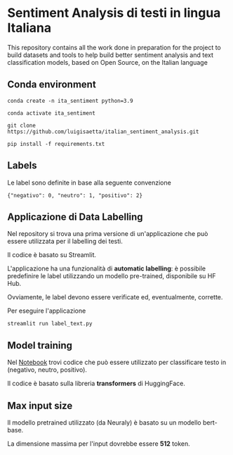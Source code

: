 # Sentiment Analysis di testi in lingua Italiana
This repository contains all the work done in preparation for the project to build datasets and tools to help build better sentiment analysis and text classification models, based on Open Source, on the Italian language

## Conda environment
```
conda create -n ita_sentiment python=3.9
```
```
conda activate ita_sentiment
```
```
git clone https://github.com/luigisaetta/italian_sentiment_analysis.git
```
```
pip install -f requirements.txt
```
## Labels
Le label sono definite in base alla seguente convenzione
```
{"negativo": 0, "neutro": 1, "positivo": 2}
```
## Applicazione di Data Labelling
Nel repository si trova una prima versione di un'applicazione che può essere utilizzata per il labelling dei testi.

Il codice è basato su Streamlit.

L'applicazione ha una funzionalità di **automatic labelling**: è possibile predefinire le label utilizzando un 
modello pre-trained, disponibile su HF Hub.

Ovviamente, le label devono essere verificate ed, eventualmente, corrette.

Per eseguire l'applicazione
```
streamlit run label_text.py
```
## Model training
Nel [Notebook](./fine_tune_sentiment.ipynb) trovi codice che può essere utilizzato per classificare testo in 
(negativo, neutro, positivo).

Il codice è basato sulla libreria **transformers** di HuggingFace.

## Max input size
Il modello pretrained utilizzato (da Neuraly) è basato su un modello bert-base.

La dimensione massima per l'input dovrebbe essere **512** token.
